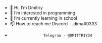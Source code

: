 - 👋 Hi, I’m Dmitriy
- 👀 I’m interested in programming
- 🌱 I’m currently learning in school
- 📫 How to reach me Discord - .dima#0333
-                    Telegram - @DMITTRIY34

<!---
DMITTRIY34/DMITTRIY34 is a ✨ special ✨ repository because its `README.md` (this file) appears on your GitHub profile.
You can click the Preview link to take a look at your changes.
--->
